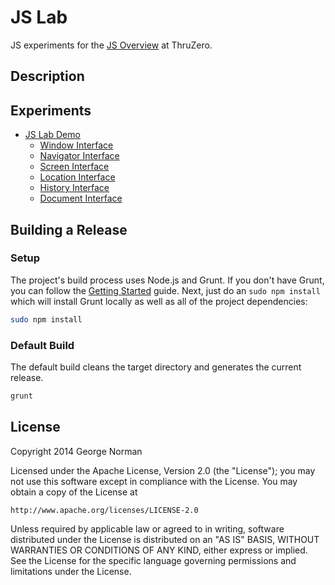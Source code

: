 # JS Lab

JS experiments for the [JS Overview](http://www.thruzero.com/jcat3/apps/resources/resources.jsf?rid=javascript.overview) at ThruZero.

## Description


## Experiments

* [JS Lab Demo](http://www.thruzero.com/pages/jcat3/js-lab/html/index.html)
  * [Window Interface](http://www.thruzero.com/pages/jcat3/js-lab/html/bom/window.html)
  * [Navigator Interface](http://www.thruzero.com/pages/jcat3/js-lab/html/bom/navigator.html)
  * [Screen Interface](http://www.thruzero.com/pages/jcat3/js-lab/html/bom/screen.html)
  * [Location Interface](http://www.thruzero.com/pages/jcat3/js-lab/html/bom/location.html?test=a+query+string#hash1)
  * [History Interface](http://www.thruzero.com/pages/jcat3/js-lab/html/bom/history.html)
  * [Document Interface](http://www.thruzero.com/pages/jcat3/js-lab/html/dom/document.html)

## Building a Release

### Setup

The project's build process uses Node.js and Grunt.
If you don't have Grunt, you can follow the [Getting Started](http://gruntjs.com/getting-started) guide.
Next, just do an `sudo npm install` which will install Grunt locally as well as all of the project dependencies:

```bash
sudo npm install
```

### Default Build

The default build cleans the target directory and generates the current release.

```bash
grunt
```

## License

Copyright 2014 George Norman

Licensed under the Apache License, Version 2.0 (the "License");
you may not use this software except in compliance with the License.
You may obtain a copy of the License at

    http://www.apache.org/licenses/LICENSE-2.0

Unless required by applicable law or agreed to in writing, software
distributed under the License is distributed on an "AS IS" BASIS,
WITHOUT WARRANTIES OR CONDITIONS OF ANY KIND, either express or implied.
See the License for the specific language governing permissions and
limitations under the License.
